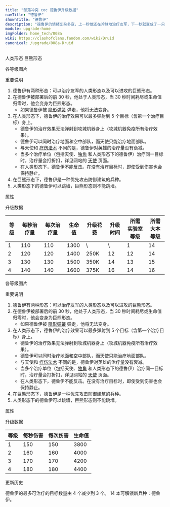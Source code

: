 ```yaml
---
title: "部落冲突 coc 德鲁伊升级数据"
navTitle: "德鲁伊"
shownTitle: "德鲁伊"
description: "德鲁伊的情绪复杂多变，上一秒他还在冷静地治疗友军，下一秒就变成了一只愤怒无比的巨熊。"
module: upgrade-home
imgFolder: home_tech/008a
wiki: https://clashofclans.fandom.com/wiki/Druid
canonical: /upgrade/008a-Druid
---
```


<SwitchTabs contentClass="cp-unit-items" :stickyTabs="true" :pageTabs="true">
    <SwitchTab tabId="cp-unit-item-0" :activeTab="true">人类形态</SwitchTab>
    <SwitchTab tabId="cp-unit-item-1">巨熊形态</SwitchTab>
</SwitchTabs>

<!-- ↓↓↓ 人类形态 ↓↓↓ -->
<SwitchTabGroup id="cp-unit-item-0" class="cp-unit-items">
<UnitInfo :folder="$frontmatter.imgFolder" imgSrc="Druid_info.png" imgAlt="德鲁伊（人类形态）"
    description="德鲁伊的情绪复杂多变，上一秒他还在冷静地治疗友军，下一秒就变成了一只愤怒无比的巨熊。" />

<SmallTitle>各等级图片</SmallTitle>

<Panel>
    <UnitImgGroup :folder="$frontmatter.imgFolder">
        <UnitImg imgTitle="1 - 2 级" imgSrc="Druid1.png" />
        <UnitImg imgTitle="3 - 4 级" imgSrc="Druid3.png" />
    </UnitImgGroup>
</Panel>

<SmallTitle>重要说明</SmallTitle>

1. 德鲁伊有两种形态：可以治疗友军的人类形态以及可以进攻的巨熊形态。
2. 在德鲁伊被部署后的前 30 秒，他处于人类形态，当 30 秒时间耗尽或生命值归零时，他会变身为巨熊形态。
   - 如果德鲁伊被 [隐形弹簧](/upgrade/0381-Spring-Trap) 弹走，他将无法变身。
3. 在人类形态下，德鲁伊的治疗效果可以最多弹射到 5 个目标（含第一个治疗目标）身上。
   - 德鲁伊的治疗效果无法弹射到攻城机器身上（攻城机器免疫所有治疗效果）。
   - 德鲁伊可以同时治疗地面和空中部队，而天使只能治疗地面部队。
   - 与天使和 [疗伤法术](/upgrade/0101-Healing-Spell) 不同的是，德鲁伊对英雄的治疗量没有衰减。
   - 当多个治疗单位（包括天使、[独角](/upgrade/0283-Unicorn) 和人类形态下的德鲁伊）治疗同一目标时，治疗量会打折扣，详见网站的 [天使](/upgrade/0007-Healer) 页面。
   - 在人类形态下，德鲁伊不能反击。在没有治疗目标时，即使受到伤害也会保持静止。
4. 在巨熊形态下，德鲁伊是一种优先攻击防御建筑的兵种。
5. 人类形态下的德鲁伊可以跳墙，巨熊形态则不能跳墙。

<SmallTitle>属性</SmallTitle>

<UnitProperties>
    <UnitProperty pKey="治疗偏好" pValue="无" />
    <UnitProperty pKey="治疗类型" pValue="链式治疗" />
    <UnitProperty pKey="目标数量上限" pValue="3" />
    <UnitProperty pKey="治疗的目标" pValue="地面和空中目标" />
    <UnitProperty pKey="占据人口" pValue="16" />
    <UnitProperty pKey="移动速度" pValue="3 格/秒" />
    <UnitProperty pKey="治疗速度" pValue="1 秒/次" />
    <UnitProperty pKey="治疗距离" pValue="5 格" />
    <UnitProperty pKey="所需暗黑训练营等级" pValue="11" />
    <UnitProperty pKey="所需大本等级" pValue="14" />
    <UnitProperty pKey="训练时间" pValue="150" :isTrainingTime="true" />
</UnitProperties>

<SmallTitle>升级数据</SmallTitle>

<script setup>
const tableExtraInfo = [
    {
        "column": 4,
        "type": "cost",
        "gpClass": "research",
        "icon": "Dark_Elixir"
    },
    {
        "column": 5,
        "type": "time",
        "gpClass": "research"
    }
];
</script>

<UnitTable :tableExtraInfo="tableExtraInfo">

| 等级 |  每秒治疗量 | 每次治疗量 | 生命值 | 升级花费|  升级时间  |所需<br>实验室等级|所需<br>大本等级|
|  --- |     ---    |    ---    |  ---- |  ----   |    ----   |       ----      |      ----     |
|   1  |     110    |    110    |  1300 |    \    |      \    |         1       |       14      |
|   2  |     120    |    120    |  1400 |   250K  |     12    |        12       |       14      |
|   3  |     130    |    130    |  1500 |   350K  |     14    |        13       |       15      |
|   4  |     140    |    140    |  1600 |   375K  |     16    |        14       |       16      |
</UnitTable>
</SwitchTabGroup>

<!-- ↓↓↓ 巨熊形态 ↓↓↓ -->
<SwitchTabGroup id="cp-unit-item-1" class="cp-unit-items">
<UnitInfo :folder="$frontmatter.imgFolder" imgSrc="Bear_info.png" imgAlt="德鲁伊（巨熊形态）"
    description="德鲁伊变身成愤怒的熊灵之后，拥有较高的生命值，会冲向防御建筑并摧毁它们！" />

<SmallTitle>各等级图片</SmallTitle>

<Panel>
    <UnitImgGroup :folder="$frontmatter.imgFolder">
        <UnitImg imgTitle="1 - 2 级" imgSrc="Bear1.png" />
        <UnitImg imgTitle="3 - 4 级" imgSrc="Bear3.png" />
    </UnitImgGroup>
</Panel>

<SmallTitle>重要说明</SmallTitle>

1. 德鲁伊有两种形态：可以治疗友军的人类形态以及可以进攻的巨熊形态。
2. 在德鲁伊被部署后的前 30 秒，他处于人类形态，当 30 秒时间耗尽或生命值归零时，他会变身为巨熊形态。
   - 如果德鲁伊被 [隐形弹簧](/upgrade/0381-Spring-Trap) 弹走，他将无法变身。
3. 在人类形态下，德鲁伊的治疗效果可以最多弹射到 5 个目标（含第一个治疗目标）身上。
   - 德鲁伊的治疗效果无法弹射到攻城机器身上（攻城机器免疫所有治疗效果）。
   - 德鲁伊可以同时治疗地面和空中部队，而天使只能治疗地面部队。
   - 与天使和 [疗伤法术](/upgrade/0101-Healing-Spell) 不同的是，德鲁伊对英雄的治疗量没有衰减。
   - 当多个治疗单位（包括天使、[独角](/upgrade/0283-Unicorn) 和人类形态下的德鲁伊）治疗同一目标时，治疗量会打折扣，详见网站的 [天使](/upgrade/0007-Healer) 页面。
   - 在人类形态下，德鲁伊不能反击。在没有治疗目标时，即使受到伤害也会保持静止。
4. 在巨熊形态下，德鲁伊是一种优先攻击防御建筑的兵种。
5. 人类形态下的德鲁伊可以跳墙，巨熊形态则不能跳墙。

<SmallTitle>属性</SmallTitle>

<UnitProperties>
    <UnitProperty pKey="攻击偏好" pValue="防御建筑" />
    <UnitProperty pKey="攻击类型" pValue="单体伤害" />
    <UnitProperty pKey="攻击的目标" pValue="仅地面目标" />
    <UnitProperty pKey="占据人口" pValue="16" />
    <UnitProperty pKey="移动速度" pValue="2.5 格/秒" />
    <UnitProperty pKey="攻击速度" pValue="1 秒/次" />
    <UnitProperty pKey="攻击距离" pValue="0.6 格" />
</UnitProperties>

<SmallTitle>升级数据</SmallTitle>

<UnitTable>

| 等级 | 每秒伤害 | 每次伤害 | 生命值 |
|  --- |   ---   |   ---   |  ----  |
|   1  |   150   |   150   |  3800  |
|   2  |   160   |   160   |  4000  |
|   3  |   170   |   170   |  4200  |
|   4  |   180   |   180   |  4400  |
</UnitTable>
</SwitchTabGroup>

<!-- ↓↓↓ 公共部分 ↓↓↓ -->
<SmallTitle>更新历史</SmallTitle>

<Timeline>
    <TimelineItem date="2024/09/09">
        <TimelineRow>德鲁伊的最多可治疗的目标数量由 4 个减少到 3 个。</TimelineRow>
    </TimelineItem>
    <TimelineItem date="2024/06/18">
        <TimelineRow>14 本可解锁新兵种：德鲁伊。</TimelineRow>
    </TimelineItem>
    <TimelineItem :historyBottom="true" />
</Timeline>